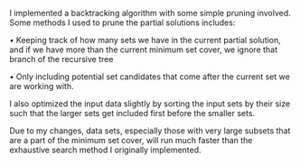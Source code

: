 I implemented a backtracking algorithm with some simple pruning involved. Some methods I used to prune the partial solutions includes:

• Keeping track of how many sets we have in the current partial solution, and if we have more than the current minimum set cover, we ignore that branch of the recursive tree

• Only including potential set candidates that come after the current set we are working with.

I also optimized the input data slightly by sorting the input sets by their size such that the larger sets get included first before the smaller sets.

Due to my changes, data sets, especially those with very large subsets that are a part of the minimum set cover, will run much faster than the exhaustive search method I originally implemented.